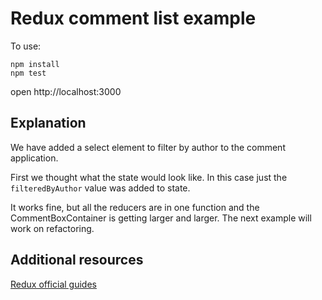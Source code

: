 # Redux comment list example

To use:
```
npm install
npm test
```

open http://localhost:3000

## Explanation

We have added a select element to filter by author to the comment application.

First we thought what the state would look like.
In this case just the `filteredByAuthor` value was added to state.

It works fine, but all the reducers are in one function and the CommentBoxContainer is getting larger and larger.
The next example will work on refactoring.

## Additional resources
[Redux official guides](redux.js.org)
